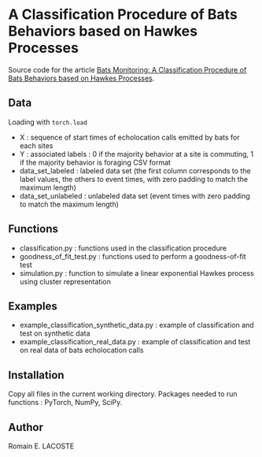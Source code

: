 # A Classification Procedure of Bats Behaviors based on Hawkes Processes

Source code for the article [Bats Monitoring: A Classification Procedure of Bats Behaviors based on Hawkes Processes](https://hal.science/hal-04345822).

## Data

Loading with `torch.load`
- X : sequence of start times of echolocation calls emitted by bats for each sites
- Y : associated labels : 0 if the majority behavior at a site is commuting, 1 if the majority behavior is foraging
CSV format
- data_set_labeled : labeled data set (the first column corresponds to the label values, the others to event times, with zero padding to match the maximum length)
- data_set_unlabeled : unlabeled data set (event times with zero padding to match the maximum length)
## Functions 

- classification.py : functions used in the classification procedure
- goodness_of_fit_test.py : functions used to perform a goodness-of-fit test
- simulation.py : function to simulate a linear exponential Hawkes process using cluster representation

## Examples

- example_classification_synthetic_data.py : example of classification and test on synthetic data
- example_classification_real_data.py : example of classification and test on real data of bats echolocation calls

## Installation 

Copy all files in the current working directory.
Packages needed to run functions : PyTorch, NumPy, SciPy.

## Author

Romain E. LACOSTE

